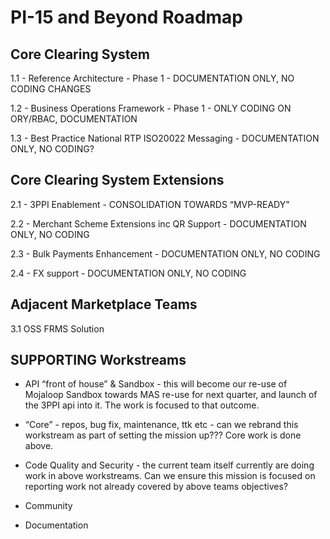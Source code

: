# PI-15 and Beyond Roadmap

## Core Clearing System
1.1 - Reference Architecture - Phase 1  - DOCUMENTATION ONLY, NO CODING CHANGES

1.2 - Business Operations Framework - Phase 1 - ONLY CODING ON ORY/RBAC, DOCUMENTATION

1.3 - Best Practice National RTP ISO20022 Messaging - DOCUMENTATION ONLY, NO CODING?

## Core Clearing System Extensions
2.1 - 3PPI Enablement - CONSOLIDATION TOWARDS “MVP-READY”

2.2 - Merchant Scheme Extensions inc QR Support - DOCUMENTATION ONLY, NO CODING

2.3 - Bulk Payments Enhancement - DOCUMENTATION ONLY, NO CODING

2.4 - FX support - DOCUMENTATION ONLY, NO CODING

## Adjacent Marketplace Teams
3.1 OSS FRMS Solution 

## SUPPORTING Workstreams
* API “front of house” & Sandbox - this will become our re-use of Mojaloop Sandbox towards MAS re-use for next quarter, and launch of the 3PPI api into it.  The work is focused to that outcome.

* “Core” - repos, bug fix, maintenance, ttk etc - can we rebrand this workstream as part of setting the mission up??? Core work is done above.

* Code Quality and Security - the current team itself currently are doing work in above workstreams.  Can we ensure this mission is focused on reporting work not already covered by above teams objectives?

* Community

* Documentation

